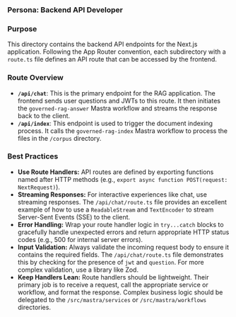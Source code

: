 ### Persona: Backend API Developer

### Purpose

This directory contains the backend API endpoints for the Next.js application. Following the App Router convention, each subdirectory with a `route.ts` file defines an API route that can be accessed by the frontend.

### Route Overview

-   **`/api/chat`**: This is the primary endpoint for the RAG application. The frontend sends user questions and JWTs to this route. It then initiates the `governed-rag-answer` Mastra workflow and streams the response back to the client.
-   **`/api/index`**: This endpoint is used to trigger the document indexing process. It calls the `governed-rag-index` Mastra workflow to process the files in the `/corpus` directory.

### Best Practices

-   **Use Route Handlers:** API routes are defined by exporting functions named after HTTP methods (e.g., `export async function POST(request: NextRequest)`).
-   **Streaming Responses:** For interactive experiences like chat, use streaming responses. The `/api/chat/route.ts` file provides an excellent example of how to use a `ReadableStream` and `TextEncoder` to stream Server-Sent Events (SSE) to the client.
-   **Error Handling:** Wrap your route handler logic in `try...catch` blocks to gracefully handle unexpected errors and return appropriate HTTP status codes (e.g., 500 for internal server errors).
-   **Input Validation:** Always validate the incoming request body to ensure it contains the required fields. The `/api/chat/route.ts` file demonstrates this by checking for the presence of `jwt` and `question`. For more complex validation, use a library like Zod.
-   **Keep Handlers Lean:** Route handlers should be lightweight. Their primary job is to receive a request, call the appropriate service or workflow, and format the response. Complex business logic should be delegated to the `/src/mastra/services` or `/src/mastra/workflows` directories.